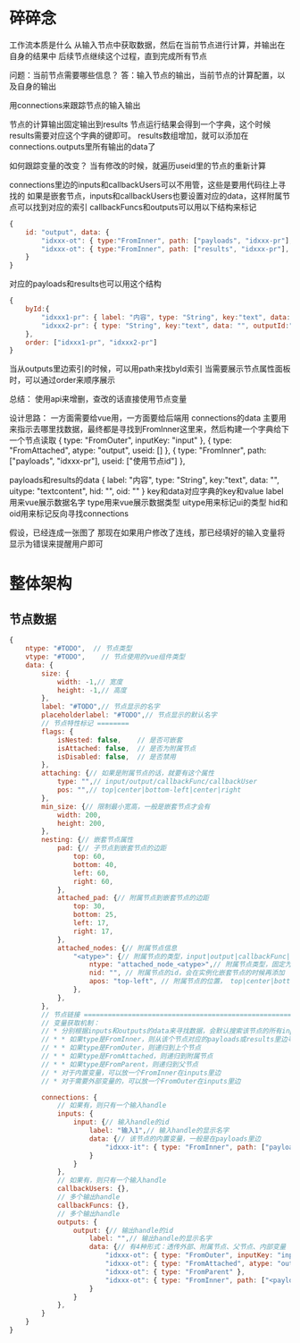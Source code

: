 # 碎碎念
工作流本质是什么
从输入节点中获取数据，然后在当前节点进行计算，并输出在自身的结果中
后续节点继续这个过程，直到完成所有节点

问题：当前节点需要哪些信息？
答：输入节点的输出，当前节点的计算配置，以及自身的输出

用connections来跟踪节点的输入输出

节点的计算输出固定输出到results
节点运行结果会得到一个字典，这个时候results需要对应这个字典的键即可。
results数组增加，就可以添加在connections.outputs里所有输出的data了


如何跟踪变量的改变？
当有修改的时候，就遍历useid里的节点的重新计算

connections里边的inputs和callbackUsers可以不用管，这些是要用代码往上寻找的
如果是嵌套节点，inputs和callbackUsers也要设置对应的data，这样附属节点可以找到对应的索引
callbackFuncs和outputs可以用以下结构来标记
```js
{
    id: "output", data: {
        "idxxx-ot": { type:"FromInner", path: ["payloads", "idxxx-pr"], useid: ["使用节点id"] },
        "idxxx-ot": { type:"FromInner", path: ["results", "idxxx-pr"], useid: ["使用节点id"] },
    }
}
```
对应的payloads和results也可以用这个结构
```js
{
    byId:{
        "idxxx1-pr": { label: "内容", type: "String", key:"text", data: "", uitype: "textcontent", outputId:"idxxx1-ot" },
        "idxxx2-pr": { type: "String", key:"text", data: "", outputId:"idxxx2-ot" },
    },
    order: ["idxxx1-pr", "idxxx2-pr"]
}
```
当从outputs里边索引的时候，可以用path来找byId索引
当需要展示节点属性面板时，可以通过order来顺序展示


总结：
使用api来增删，查改的话直接使用节点变量

设计思路：
一方面需要给vue用，一方面要给后端用
connections的data 主要用来指示去哪里找数据，最终都是寻找到FromInner这里来，然后构建一个字典给下一个节点读取
{ type: "FromOuter", inputKey: "input" },
{ type: "FromAttached", atype: "output", useid: [] },
{ type: "FromInner", path: ["payloads", "idxxx-pr"], useid: ["使用节点id"] },

payloads和results的data 
{ label: "内容", type: "String", key:"text", data: "", uitype: "textcontent", hid: "", oid: "" }
key和data对应字典的key和value
label用来vue展示数据名字
type用来vue展示数据类型
uitype用来标记ui的类型
hid和oid用来标记反向寻找connections

假设，已经连成一张图了
那现在如果用户修改了连线，那已经填好的输入变量将显示为错误来提醒用户即可

# 整体架构
## 节点数据
```js
{
    ntype: "#TODO",  // 节点类型
    vtype: "#TODO",    // 节点使用的vue组件类型
    data: {
        size: {
            width: -1,// 宽度
            height: -1,// 高度
        },
        label: "#TODO",// 节点显示的名字
        placeholderlabel: "#TODO",// 节点显示的默认名字
        // 节点特性标记 ========
        flags: {
            isNested: false,    // 是否可嵌套
            isAttached: false,  // 是否为附属节点
            isDisabled: false,  // 是否禁用
        },
        attaching: {// 如果是附属节点的话，就要有这个属性
            type: "",// input/output/callbackFunc/callbackUser
            pos: "",// top|center|bottom-left|center|right
        },
        min_size: {// 限制最小宽高，一般是嵌套节点才会有
            width: 200,
            height: 200,
        },
        nesting: {// 嵌套节点属性
            pad: {// 子节点到嵌套节点的边距
                top: 60,
                bottom: 40,
                left: 60,
                right: 60,
            },
            attached_pad: {// 附属节点到嵌套节点的边距
                top: 30,
                bottom: 25,
                left: 17,
                right: 17,
            },
            attached_nodes: {// 附属节点信息
                "<atype>": {// 附属节点的类型，input|output|callbackFunc|callbackUser
                    ntype: "attached_node_<atype>",// 附属节点类型，固定为attached_node
                    nid: "", // 附属节点的id，会在实例化嵌套节点的时候再添加
                    apos: "top-left", // 附属节点的位置， top|center|bottom-left|center|right
                },
            },
        },
        // 节点链接 ===================================================================
        // 变量获取机制：
        // * 分别根据inputs和outputs的data来寻找数据，会默认搜索该节点的所有inputs.
        // * * 如果type是FromInner，则从该个节点对应的payloads或results里边寻找
        // * * 如果type是FromOuter，则递归到上个节点
        // * * 如果type是FromAttached，则递归到附属节点
        // * * 如果type是FromParent，则递归到父节点
        // * 对于内置变量，可以放一个FromInner在inputs里边
        // * 对于需要外部变量的，可以放一个FromOuter在inputs里边

        connections: {
            // 如果有，则只有一个输入handle
            inputs: {
                input: {// 输入handle的id
                    label: "输入1",// 输入handle的显示名字
                    data: {// 该节点的内置变量，一般是在payloads里边
                        "idxxx-it": { type: "FromInner", path: ["payloads", "idxxx-pr"], useid: ["使用节点id"] },
                    }
                }
            },
            // 如果有，则只有一个输入handle
            callbackUsers: {},
            // 多个输出handle
            callbackFuncs: {},
            // 多个输出handle
            outputs: {
                output: {// 输出handle的id
                    label: "",// 输出handle的显示名字
                    data: {// 有4种形式：透传外部、附属节点、父节点、内部变量
                        "idxxx-ot": { type: "FromOuter", inputKey: "input" },
                        "idxxx-ot": { type: "FromAttached", atype: "output" },
                        "idxxx-ot": { type: "FromParent" },
                        "idxxx-ot": { type: "FromInner", path: ["<payloads/results>", "idxxx-pr"], useid: ["使用节点id"] },
                    }
                }
            },
        }
    }
}
```
